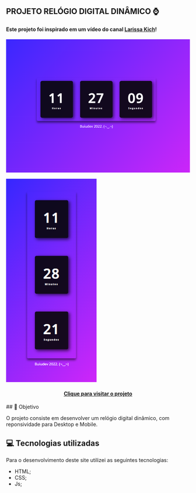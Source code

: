 ## PROJETO RELÓGIO DIGITAL DINÂMICO ⌚

#### Este projeto foi inspirado em um vídeo do canal [Larissa Kich](https://www.youtube.com/channel/UCo-gJ8RnTn5akHqHvO55DVA)!

![Resultado do projeto (Desktop)](/assets/imgs/Relogio%20desktop.png)

![Resultado do projeto (Mobile)](/assets/imgs/Relogio%20mobile.png)

<h4 align="center"><a href=http://relogio-digital-cyan.vercel.app/>Clique para visitar o projeto</a></h4>
## 🎯 Objetivo

O projeto consiste em desenvolver um relógio digital dinâmico, com reponsividade para Desktop e Mobile.

## 💻 Tecnologias utilizadas

Para o desenvolvimento deste site utilizei as seguintes tecnologias:

- HTML;
- CSS;
- Js;
